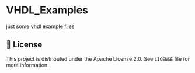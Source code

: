 # VHDL_Examples
just some vhdl example files

## 📜 License
This project is distributed under the Apache License 2.0. See `LICENSE` file for more information.

